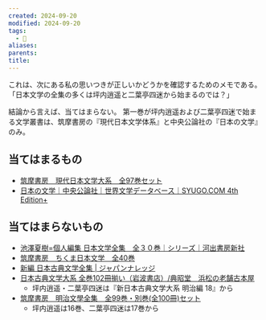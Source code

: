 ```yaml
---
created: 2024-09-20
modified: 2024-09-20
tags:
  - 💭
aliases: 
parents: 
title: 
---
```

これは、次にある私の思いつきが正しいかどうかを確認するためのメモである。  
「日本文学の全集の多くは坪内逍遥と二葉亭四迷から始まるのでは？」

結論から言えば、当てはまらない。
第一巻が坪内逍遥および二葉亭四迷で始まる文学叢書は、筑摩書房の『現代日本文学体系』と中央公論社の『日本の文学』のみ。

## 当てはまるもの
- [筑摩書房　現代日本文学大系　全97巻セット](https://www.chikumashobo.co.jp/special/japanesebungaku/)
- [日本の文学｜中央公論社｜世界文学データベース｜SYUGO.COM 4th Edition+](https://www.syugo.com/4th/messidor/senshu.php?senshu=chuokoronsha_nihon)

## 当てはまらないもの
- [池澤夏樹=個人編集 日本文学全集　全３０巻｜シリーズ｜河出書房新社](https://www.kawade.co.jp/np/search_result.html?ser_id=87453)
- [筑摩書房　ちくま日本文学　全40巻](https://www.chikumashobo.co.jp/special/nihonbungaku/lineup/)
- [新編 日本古典文学全集 | ジャパンナレッジ](https://japanknowledge.com/contents/koten/)
- [日本古典文学大系 全巻102冊揃い（岩波書店）/典昭堂　浜松の老舗古本屋](https://tensyoudo.com/catalog_literature/koten.html)
	- 坪内逍遥・二葉亭四迷は『新日本古典文学大系 明治編 18』から
- [筑摩書房　明治文學全集　全99巻・別巻(全100冊)セット](https://www.chikumashobo.co.jp/special/meijibungaku/)
	- 坪内逍遥は16巻、二葉亭四迷は17巻から